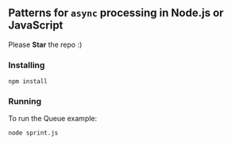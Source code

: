 ## Patterns for `async` processing in Node.js or JavaScript

Please **Star** the repo :)

### Installing

```
npm install
```

### Running

To run the Queue example:

```
node sprint.js
```
